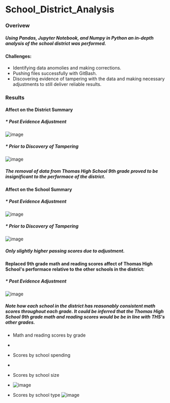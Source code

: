 # School_District_Analysis
### Overivew
##### Using Pandas, Jupyter Notebook, and Numpy in Python an in-depth analysis of the school district was performed.
#### Challenges:
* Identifying data anomolies and making corrections.
* Pushing files successfully with GitBash.
* Discovering evidence of tampering with the data and making necessary adjustments to still deliver reliable results.
### Results
#### Affect on the District Summary
##### * Post Evidence Adjustment
![image](https://user-images.githubusercontent.com/81878169/120136472-d607f400-c197-11eb-8bcf-abb48409c5e2.png)
##### * Prior to Discovery of Tampering
![image](https://user-images.githubusercontent.com/81878169/120136646-431b8980-c198-11eb-9da0-cf12986b40d6.png)
##### The removal of data from Thomas High School 9th grade proved to be insignificant to the performace of the district.
#### Affect on the School Summary
##### * Post Evidence Adjustment
![image](https://user-images.githubusercontent.com/81878169/120137071-25025900-c199-11eb-9464-f8c663377a87.png)
##### * Prior to Discovery of Tampering
![image](https://user-images.githubusercontent.com/81878169/120137373-c4bfe700-c199-11eb-977a-84f18e2193ac.png)
##### Only slightly higher passing scores due to adjustment.
#### Replaced 9th grade math and reading scores affect of Thomas High School's performace relative to the other schools in the district:
##### * Post Evidence Adjustment
![image](https://user-images.githubusercontent.com/81878169/120138225-b246ad00-c19b-11eb-9611-cce17608d28e.png)
##### Note how each school in the district has reasonably consistent math scores throughout each grade.  It could be inferred that the Thomas High School 9th grade math and reading scores would be be in line with THS's other grades.

* Math and reading scores by grade
* 
* Scores by school spending
* 
* Scores by school size
* ![image](https://user-images.githubusercontent.com/81878169/120138933-161da580-c19d-11eb-9918-0edafb04365c.png)

* Scores by school type
![image](https://user-images.githubusercontent.com/81878169/120138830-e66e9d80-c19c-11eb-8c3b-8040deb71f5b.png)




 

